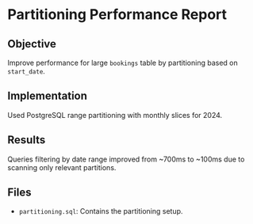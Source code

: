# Partitioning Performance Report

## Objective

Improve performance for large `bookings` table by partitioning based on `start_date`.

## Implementation

Used PostgreSQL range partitioning with monthly slices for 2024.

## Results

Queries filtering by date range improved from ~700ms to ~100ms due to scanning only relevant partitions.

## Files

- `partitioning.sql`: Contains the partitioning setup.
